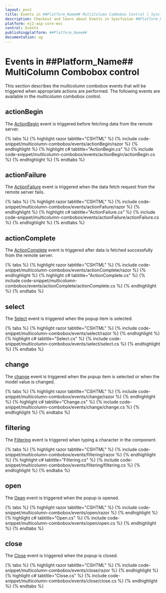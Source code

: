 ```yaml
---
layout: post
title: Events in ##Platform_Name## MultiColumn Combobox Control | Syncfusion
description: Checkout and learn about Events in Syncfusion ##Platform_Name## MultiColumn Combobox control of Syncfusion Essential JS 2 and more.
platform: ej2-asp-core-mvc
control: Events
publishingplatform: ##Platform_Name##
documentation: ug
---
```


# Events in ##Platform_Name## MultiColumn Combobox control

This section describes the multicolumn combobox events that will be triggered when appropriate actions are performed. The following events are available in the multicolumn combobox control.

## actionBegin

The [ActionBegin](https://help.syncfusion.com/cr/aspnetmvc-js2/Syncfusion.EJ2.MultiColumnComboBox.MultiColumnComboBox.html#Syncfusion_EJ2_MultiColumnComboBox_MultiColumnComboBox_ActionBegin) event is triggered before fetching data from the remote server.

{% tabs %}
{% highlight razor tabtitle="CSHTML" %}
{% include code-snippet/multicolumn-combobox/events/actionBegin/razor %}
{% endhighlight %}
{% highlight c# tabtitle="ActionBegin.cs" %}
{% include code-snippet/multicolumn-combobox/events/actionBegin/actionBegin.cs %}
{% endhighlight %}
{% endtabs %}

## actionFailure

The [ActionFailure](https://help.syncfusion.com/cr/aspnetmvc-js2/Syncfusion.EJ2.MultiColumnComboBox.MultiColumnComboBox.html#Syncfusion_EJ2_MultiColumnComboBox_MultiColumnComboBox_ActionFailure) event is triggered when the data fetch request from the remote server fails.

{% tabs %}
{% highlight razor tabtitle="CSHTML" %}
{% include code-snippet/multicolumn-combobox/events/actionFailure/razor %}
{% endhighlight %}
{% highlight c# tabtitle="ActionFailure.cs" %}
{% include code-snippet/multicolumn-combobox/events/actionFailure/actionFailure.cs %}
{% endhighlight %}
{% endtabs %}

## actionComplete

The [ActionComplete](https://help.syncfusion.com/cr/aspnetmvc-js2/Syncfusion.EJ2.MultiColumnComboBox.MultiColumnComboBox.html#Syncfusion_EJ2_MultiColumnComboBox_MultiColumnComboBox_ActionComplete) event is triggered after data is fetched successfully from the remote server.

{% tabs %}
{% highlight razor tabtitle="CSHTML" %}
{% include code-snippet/multicolumn-combobox/events/actionComplete/razor %}
{% endhighlight %}
{% highlight c# tabtitle="ActionComplete.cs" %}
{% include code-snippet/multicolumn-combobox/events/actionComplete/actionComplete.cs %}
{% endhighlight %}
{% endtabs %}

## select

The [Select](https://help.syncfusion.com/cr/aspnetmvc-js2/Syncfusion.EJ2.MultiColumnComboBox.MultiColumnComboBox.html#Syncfusion_EJ2_MultiColumnComboBox_MultiColumnComboBox_Select) event is triggered when the popup item is selected.

{% tabs %}
{% highlight razor tabtitle="CSHTML" %}
{% include code-snippet/multicolumn-combobox/events/select/razor %}
{% endhighlight %}
{% highlight c# tabtitle="Select.cs" %}
{% include code-snippet/multicolumn-combobox/events/select/select.cs %}
{% endhighlight %}
{% endtabs %}

## change

The [change](https://help.syncfusion.com/cr/aspnetmvc-js2/Syncfusion.EJ2.MultiColumnComboBox.MultiColumnComboBox.html#Syncfusion_EJ2_MultiColumnComboBox_MultiColumnComboBox_Change) event is triggered when the popup item is selected or when the model value is changed.

{% tabs %}
{% highlight razor tabtitle="CSHTML" %}
{% include code-snippet/multicolumn-combobox/events/change/razor %}
{% endhighlight %}
{% highlight c# tabtitle="Change.cs" %}
{% include code-snippet/multicolumn-combobox/events/change/change.cs %}
{% endhighlight %}
{% endtabs %}

## filtering

The [Filtering](https://help.syncfusion.com/cr/aspnetmvc-js2/Syncfusion.EJ2.MultiColumnComboBox.MultiColumnComboBox.html#Syncfusion_EJ2_MultiColumnComboBox_MultiColumnComboBox_Filtering) event is triggered when typing a character in the component.

{% tabs %}
{% highlight razor tabtitle="CSHTML" %}
{% include code-snippet/multicolumn-combobox/events/filtering/razor %}
{% endhighlight %}
{% highlight c# tabtitle="Filtering.cs" %}
{% include code-snippet/multicolumn-combobox/events/filtering/filtering.cs %}
{% endhighlight %}
{% endtabs %}

## open

The [Open](https://help.syncfusion.com/cr/aspnetmvc-js2/Syncfusion.EJ2.MultiColumnComboBox.MultiColumnComboBox.html#Syncfusion_EJ2_MultiColumnComboBox_MultiColumnComboBox_Open) event is triggered when the popup is opened.

{% tabs %}
{% highlight razor tabtitle="CSHTML" %}
{% include code-snippet/multicolumn-combobox/events/open/razor %}
{% endhighlight %}
{% highlight c# tabtitle="Open.cs" %}
{% include code-snippet/multicolumn-combobox/events/open/open.cs %}
{% endhighlight %}
{% endtabs %}

## close

The [Close](https://help.syncfusion.com/cr/aspnetmvc-js2/Syncfusion.EJ2.MultiColumnComboBox.MultiColumnComboBox.html#Syncfusion_EJ2_MultiColumnComboBox_MultiColumnComboBox_Close) event is triggered when the popup is closed.

{% tabs %}
{% highlight razor tabtitle="CSHTML" %}
{% include code-snippet/multicolumn-combobox/events/close/razor %}
{% endhighlight %}
{% highlight c# tabtitle="Close.cs" %}
{% include code-snippet/multicolumn-combobox/events/close/close.cs %}
{% endhighlight %}
{% endtabs %}